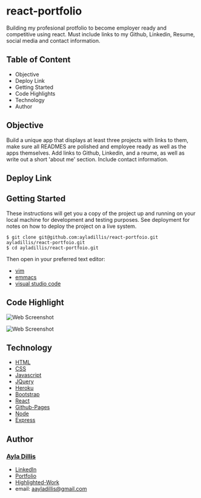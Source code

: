# react-portfolio

Building my profesional protfolio to become employer ready and competitive using react. Must include links to my Github, Linkedin, Resume, social media and contact information. 

<!-- ![Web Screenshot]() -->


## Table of Content
- Objective
- Deploy Link
- Getting Started
- Code Highlights
- Technology
- Author 

## Objective
Build a unique app that displays at least three projects with links to them, make sure all READMES are polished and employee ready as well as the apps themselves. Add links to Github, Linkedin, and a reume, as well as write out a short 'about me' section. Include contact information. 

## Deploy Link


## Getting Started
These instructions will get you a copy of the project up and running on your local machine for development and testing purposes. See deployment for notes on how to deploy the project on a live system.

```
$ git clone git@github.com:ayladillis/react-portfoio.git
ayladillis/react-portfoio.git
$ cd ayladillis/react-portfoio.git
```
Then open in your preferred text editor:
- [vim](https://www.vim.org/) 
- [emmacs](https://www.gnu.org/software/emacs/)
- [visual studio code](https://code.visualstudio.com/) 

## Code Highlight


![Web Screenshot]()

![Web Screenshot]()


## Technology
* [HTML](https://developer.mozilla.org/en-US/docs/Web/HTML)
* [CSS](https://developer.mozilla.org/en-US/docs/Web/CSS)
* [Javascript](https://developer.mozilla.org/en-US/docs/Web/JavaScrip)
* [JQuery](https://jquery.com/)
* [Heroku](https://dashboard.heroku.com)
* [Bootstrap](https://getbootstrap.com/)
* [React](https://reactjs.org/)
* [Github-Pages](https://pages.github.com/)
* [Node](https://node.js.org/)
* [Express](https://expressjs.com/)


## Author
### [Ayla Dillis](https://github.com/ayladillis)
- [LinkedIn](https://www.linkedin.com/in/ayladillis/)
- [Portfolio]()
- [Highlighted-Work](https://ayladillis.github.io/Coding-Bootcamp-Project-1-Zillow-Maps-API-AD/)
- email: aayladillis@gmail.com